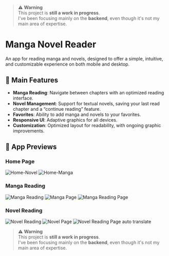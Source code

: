 > ⚠️ **Warning**  
> This project is **still a work in progress**.  
> I've been focusing mainly on the **backend**, even though it's not my main area of expertise.

# Manga Novel Reader

An app for reading manga and novels, designed to offer a simple, intuitive, and customizable experience on both mobile and desktop.

## 🚀 Main Features

- **Manga Reading**: Navigate between chapters with an optimized reading interface.
- **Novel Management**: Support for textual novels, saving your last read chapter and a “continue reading” feature.
- **Favorites**: Ability to add manga and novels to your favorites.
- **Responsive UI**: Adaptive graphics for all devices.
- **Customization**: Optimized layout for readability, with ongoing graphic improvements.

## 📸 App Previews

### Home Page
![Home-Novel]([https://res.cloudinary.com/dncsxih9p/image/upload/v1754329906/Simulator_Screenshot_-_iPhone_16_Pro_-_2025-08-04_at_19.49.02_bypa8e.png])
![Home-Manga]([https://res.cloudinary.com/dncsxih9p/image/upload/v1754329906/Simulator_Screenshot_-_iPhone_16_Pro_-_2025-08-04_at_19.49.05_wts0bk.png])

### Manga Reading
![Manga Reading]([https://res.cloudinary.com/dncsxih9p/image/upload/v1754329906/Simulator_Screenshot_-_iPhone_16_Pro_-_2025-08-04_at_19.49.05_wts0bk.png])
![Manga Page]([https://res.cloudinary.com/dncsxih9p/image/upload/v1754330025/simulator_screenshot_0A096C11-52AF-4297-ADC9-E3B3C0CB1365_uchh1k.png])
![Manga Reading Page]([https://res.cloudinary.com/dncsxih9p/image/upload/v1754329906/Simulator_Screenshot_-_iPhone_16_Pro_-_2025-08-04_at_19.49.20_nyvbwm.png])

### Novel Reading
![Novel Reading]([https://res.cloudinary.com/dncsxih9p/image/upload/v1754329906/Simulator_Screenshot_-_iPhone_16_Pro_-_2025-08-04_at_19.49.02_bypa8e.png])
![Novel Page]([https://res.cloudinary.com/dncsxih9p/image/upload/v1754329905/Simulator_Screenshot_-_iPhone_16_Pro_-_2025-08-04_at_19.49.31_grlgy4.png])
![Novel Reading Page auto translate]([https://res.cloudinary.com/dncsxih9p/image/upload/v1754329907/Simulator_Screenshot_-_iPhone_16_Pro_-_2025-08-04_at_19.49.45_a2img2.png])

> ⚠️ **Warning**  
> This project is **still a work in progress**.  
> I've been focusing mainly on the **backend**, even though it's not my main area of expertise.
